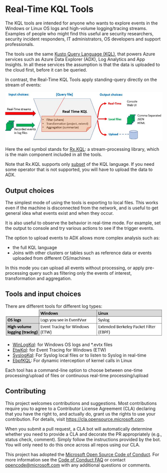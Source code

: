 # Real-Time KQL Tools

The KQL tools are intended for anyone who wants to explore events in the Windows or Linux OS logs and high-volume logging/tracing streams. Examples of people who might find this useful are security researchers, security incident responders, IT administrators, OS developers and support professionals. 

The tools use the same [Kusto Query Language (KQL)](https://docs.microsoft.com/en-us/azure/data-explorer/kusto/query/), that powers Azure services such as Azure Data Explorer (ADX), Log Analytics and App Insights.
In all these services the assumption is that the data is uploaded to the cloud first, before it can be queried.

In contrast, the Real-Time KQL Tools apply standing-query directly on the stream of events:

![StandingQuery.JPG](StandingQuery.JPG)

Here the eel symbol stands for [Rx.KQL](Source/Rx.Kql/Readme.md): a stream-processing library, which  is the main component included in all the tools.

Note that Rx.KQL supports only [subset](Source/Rx.Kql/Docs/KqlSubset.md) of the KQL language. If you need some operator that is not supported, you will have to upload the data to ADX.

## Output choices

The simplest mode of using the tools is exporting to local files. This works even if the machine is disconnected from the network, and is useful to get general idea what events exist and when they occur. 

It is also useful to observe the behavior in real-time mode. For example, set the output to console and try various actions to see if the trigger events.

The option to upload events to ADX allows more complex analysis such as:
- the full KQL language
- Joins with other clusters or tables such as reference data or events uploaded from different OS/machines

In this mode you can upload all events without processing, or apply pre-processing query such as filtering only the events of interest, transformation and aggregation.

## Tools and input choices 

There are different tools for different log types:
![SummaryTable.JPG](SummaryTable.JPG)

- [WinLogKql](Source/WinLogKql/Readme.md): for Windows OS logs and *.evtx files
- [EtwKql](Source/EtwKql/Readme.md): for Event Tracing for Windows (ETW)
- [SyslogKql](Source/SyslogKql/Readme.md): For Syslog local files or to listen to Syslog in real-time
- [EbpfKQL](Source/EbpfKql/Readme.md): For dynamic interception of kernel calls in Linux

Each tool has a command-line option to choose between one-time processing/upload of files or continuous real-time processing/upload

## Contributing

This project welcomes contributions and suggestions.  Most contributions require you to agree to a
Contributor License Agreement (CLA) declaring that you have the right to, and actually do, grant us
the rights to use your contribution. For details, visit https://cla.opensource.microsoft.com.

When you submit a pull request, a CLA bot will automatically determine whether you need to provide
a CLA and decorate the PR appropriately (e.g., status check, comment). Simply follow the instructions
provided by the bot. You will only need to do this once across all repos using our CLA.

This project has adopted the [Microsoft Open Source Code of Conduct](https://opensource.microsoft.com/codeofconduct/).
For more information see the [Code of Conduct FAQ](https://opensource.microsoft.com/codeofconduct/faq/) or
contact [opencode@microsoft.com](mailto:opencode@microsoft.com) with any additional questions or comments.
